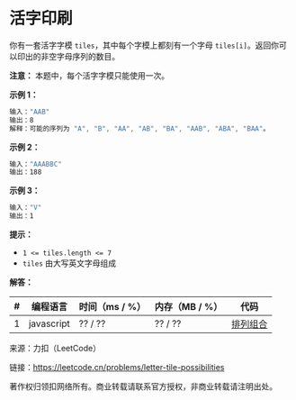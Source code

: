 # 活字印刷

你有一套活字字模 `tiles`，其中每个字模上都刻有一个字母 `tiles[i]`。返回你可以印出的非空字母序列的数目。

**注意：** 本题中，每个活字字模只能使用一次。

**示例 1：**

``` javascript
输入："AAB"
输出：8
解释：可能的序列为 "A", "B", "AA", "AB", "BA", "AAB", "ABA", "BAA"。
```

**示例 2：**

``` javascript
输入："AAABBC"
输出：188
```

**示例 3：**

``` javascript
输入："V"
输出：1
```

**提示：**

- `1 <= tiles.length <= 7`
- `tiles` 由大写英文字母组成

**解答：**

**#**|**编程语言**|**时间（ms / %）**|**内存（MB / %）**|**代码**
--|--|--|--|--
1|javascript|?? / ??|?? / ??|[排列组合](./javascript/ac_v1.js)

来源：力扣（LeetCode）

链接：https://leetcode.cn/problems/letter-tile-possibilities

著作权归领扣网络所有。商业转载请联系官方授权，非商业转载请注明出处。
